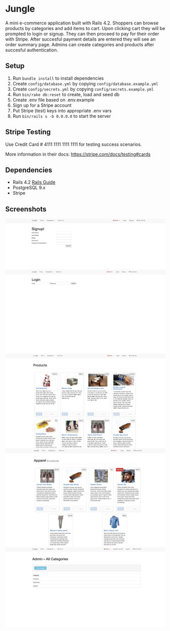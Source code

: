 # Jungle

A mini e-commerce application built with Rails 4.2.  Shoppers can browse products by categories and add items to cart.  Upon clicking cart they will be prompted to login or signup.  They can then proceed to pay for their order with Stripe.  After succesful payment details are entered they will see an order summary page.   Admins can create categories and products after succesful authentication.


## Setup

1. Run `bundle install` to install dependencies
2. Create `config/database.yml` by copying `config/database.example.yml`
3. Create `config/secrets.yml` by copying `config/secrets.example.yml`
4. Run `bin/rake db:reset` to create, load and seed db
5. Create .env file based on .env.example
6. Sign up for a Stripe account
7. Put Stripe (test) keys into appropriate .env vars
8. Run `bin/rails s -b 0.0.0.0` to start the server

## Stripe Testing

Use Credit Card # 4111 1111 1111 1111 for testing success scenarios.

More information in their docs: <https://stripe.com/docs/testing#cards>

## Dependencies

* Rails 4.2 [Rails Guide](http://guides.rubyonrails.org/v4.2/)
* PostgreSQL 9.x
* Stripe

## Screenshots

![Signup](/docs/Signup.png "Signup")
![Login](/docs/Login.png "Login")
![Products](/docs/Products.png "Products")
![Apparel](/docs/Apparel.png "Apparel")
![Admin Categories](/docs/Admin:Categories.png "Admin Categories Page")




